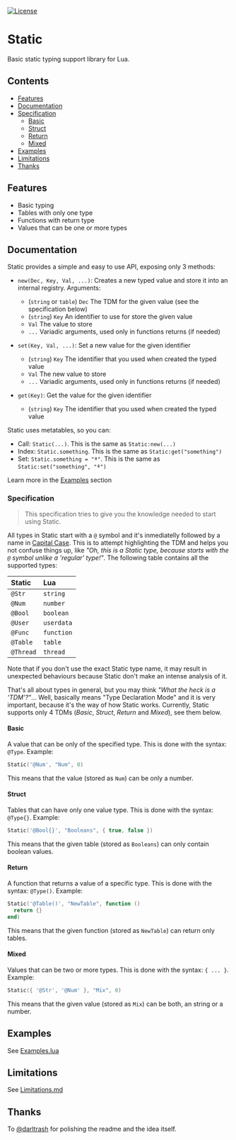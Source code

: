 [![License][LicenseBadge]][licenseURL]

# Static

Basic static typing support library for Lua.

## Contents

  - [Features](#features)
  - [Documentation](#documentation)
  - [Specification](#specification)
  	- [Basic](#basic)
  	- [Struct](#struct)
  	- [Return](#return)
  	- [Mixed](#mixed)
  - [Examples](#examples)
  - [Limitations](#limitations)
  - [Thanks](#thanks)

## Features

  - Basic typing
  - Tables with only one type
  - Functions with return type
  - Values that can be one or more types

## Documentation

Static provides a simple and easy to use API, exposing only 3 methods:

  - `new(Dec, Key, Val, ...)`: Creates a new typed value and store it into an internal registry. Arguments:
    - (`string` or `table`) `Dec` The TDM for the given value (see the specification below)
    - (`string`) `Key` An identifier to use for store the given value
    - `Val` The value to store
    - `...` Variadic arguments, used only in functions returns (if needed)

  - `set(Key, Val, ...)`: Set a new value for the given identifier
    - (`string`) `Key` The identifier that you used when created the typed value
    - `Val` The new value to store
    - `...` Variadic arguments, used only in functions returns (if needed)

  - `get(Key)`: Get the value for the given identifier
    - (`string`) `Key` The identifier that you used when created the typed value

Static uses metatables, so you can:

  - Call: `Static(...)`. This is the same as `Static:new(...)`
  - Index: `Static.something`. This is the same as `Static:get("something")`
  - Set: `Static.something = "ª"`. This is the same as `Static:set("something", "ª")`

Learn more in the [Examples](#examples) section

### Specification

> This specification tries to give you the knowledge needed to start using Static.

All types in Static start with a `@` symbol and it's inmediatelly followed by a name in [Capital Case][Capitalization]. This is to attempt highlighting the TDM and helps you not confuse things up, like *"Oh, this is a Static type, because starts with the `@` symbol unlike a 'regular' type!"*. The following table contains all the supported types:

| Static    | Lua        |
|:----------|:-----------|
| `@Str`    | `string`   |
| `@Num`    | `number`   |
| `@Bool`   | `boolean`  |
| `@User`   | `userdata` |
| `@Func`   | `function` |
| `@Table`  | `table`    |
| `@Thread` | `thread`   |

Note that if you don't use the exact Static type name, it may result in unexpected behaviours because Static don't make an intense analysis of it.

That's all about types in general, but you may think *"What the heck is a 'TDM'?"*... Well, basically means "Type Declaration Mode" and it is very important, because it's the way of how Static works. Currently, Static supports only 4 TDMs (*Basic*, *Struct*, *Return* and *Mixed*), see them below.

#### Basic

A value that can be only of the specified type. This is done with the syntax: `@Type`. Example:

```lua
Static('@Num', "Num", 0)
```

This means that the value (stored as `Num`) can be only a number.

#### Struct

Tables that can have only one value type. This is done with the syntax: `@Type{}`. Example:

```lua
Static('@Bool{}', "Booleans", { true, false })
```

This means that the given table (stored as `Booleans`) can only contain boolean values.

#### Return

A function that returns a value of a specific type. This is done with the syntax: `@Type()`. Example:

```lua
Static('@Table()', "NewTable", function ()
  return {}
end)
```

This means that the given function (stored as `NewTable`) can return only tables.

#### Mixed

Values that can be two or more types. This is done with the syntax: `{ ... }`. Example:

```lua
Static({ '@Str', '@Num' }, "Mix", 0)
```

This means that the given value (stored as `Mix`) can be both, an string or a number.

## Examples

See [Examples.lua](Examples.lua)

## Limitations

See [Limitations.md](Limitations.md)

## Thanks

To [@darltrash][darltrash] for polishing the readme and the idea itself.

[LicenseBadge]: https://img.shields.io/badge/License-Zlib-brightgreen?style=flat
[LicenseURL]: https://opensource.org/licenses/Zlib
[Capitalization]: https://en.wikipedia.org/wiki/Capitalization
[darltrash]: https://github.com/darltrash